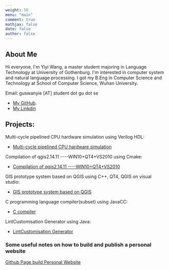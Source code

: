 ```yaml
---
weight: 50
menu: "main"
comment: true
mathjax: false
date: false
author: false
---
```

## About Me
Hi everyone, I'm Yiyi Wang, a master student majoring in Language Technology at University of Gothenburg. I'm interested in computer system and natural language processing. I got my B.Eng in Computer Science and Technology at School of Computer Science, Wuhan University. 

Email: guswanyie [AT] student dot gu dot se
* [My GitHub](https://github.com/Braveoneone).
* [My Linkdin](https://www.linkedin.com/in/yiyi-wang-0551b7179/)

## Projects:
Multi-cycle pipelined CPU hardware simulation using Verilog HDL:

* [Multi-cycle pipelined CPU hardware simulation](https://braveoneone.github.io/cpuVHDL.pdf)

<!-- ![Multi-cycle pipelined CPU hardware simulation](https://braveoneone.github.io/cpuVHDL.pdf) -->
Compilation of qgis2.14.11 ----WIN10+QT4+VS2010 using Cmake:

* [Compilation of qgis2.14.11 ----WIN10+QT4+VS2010](https://braveoneone.github.io/GIS11.pdf)

<!-- ![Compilation of qgis2.14.11 ----WIN10+QT4+VS2010](https://braveoneone.github.io/GIS11.pdf) -->
GIS prototype system based on QGIS using C++, QT4, QGIS on visual studio:

* [GIS prototype system based on QGIS](https://braveoneone.github.io/GIS12.pdf)

<!-- ![GIS prototype system based on QGIS](https://braveoneone.github.io/GIS12.pdf) -->
C programming language compiler(subset) using JavaCC:

* [C compiler](https://braveoneone.github.io/javacc.pdf)

<!-- ![C compiler](https://braveoneone.github.io/javacc.pdf) -->
LintCustomisation Generator using Java:

* [LintCustomisation Generator](https://github.com/Braveoneone/LintCustomisation/tree/main)
<!-- ![LintCustomisation Generator](https://github.com/Braveoneone/LintCustomisation/tree/main) -->

### Some useful notes on how to build and publish a personal website
[Github Page build Personal Website](https://braveoneone.github.io/post/github-hugo/)


